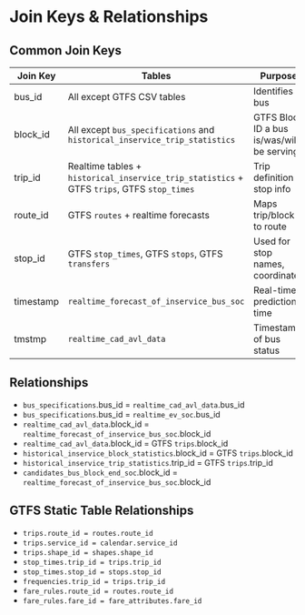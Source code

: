 # Join Keys & Relationships

## Common Join Keys

| Join Key  | Tables                                       | Purpose                                 |
|-----------|----------------------------------------------|------------------------------------------|
| bus_id    | All except GTFS CSV tables                         | Identifies a bus                         |
| block_id  | All except `bus_specifications` and `historical_inservice_trip_statistics`              | GTFS Block ID a bus is/was/will be serving  |
| trip_id   | Realtime tables + `historical_inservice_trip_statistics` + GTFS `trips`, GTFS `stop_times` | Trip definition & stop info           |
| route_id  | GTFS `routes` + realtime forecasts       | Maps trip/block to route                 |
| stop_id   | GTFS `stop_times`, GTFS `stops`, GTFS `transfers`| Used for stop names, coordinates        |
| timestamp | `realtime_forecast_of_inservice_bus_soc`                       | Real-time prediction time                    |
| tmstmp    | `realtime_cad_avl_data`                          | Timestamp of bus status                      |

## Relationships
- `bus_specifications`.bus_id = `realtime_cad_avl_data`.bus_id
- `bus_specifications`.bus_id = `realtime_ev_soc`.bus_id
- `realtime_cad_avl_data`.block_id = `realtime_forecast_of_inservice_bus_soc`.block_id
- `realtime_cad_avl_data`.block_id = GTFS `trips`.block_id
- `historical_inservice_block_statistics`.block_id = GTFS `trips`.block_id
- `historical_inservice_trip_statistics`.trip_id = GTFS `trips`.trip_id
- `candidates_bus_block_end_soc`.block_id = `realtime_forecast_of_inservice_bus_soc`.block_id

## GTFS Static Table Relationships

- `trips.route_id = routes.route_id`
- `trips.service_id = calendar.service_id`
- `trips.shape_id = shapes.shape_id`
- `stop_times.trip_id = trips.trip_id`
- `stop_times.stop_id = stops.stop_id`
- `frequencies.trip_id = trips.trip_id`
- `fare_rules.route_id = routes.route_id`
- `fare_rules.fare_id = fare_attributes.fare_id`

